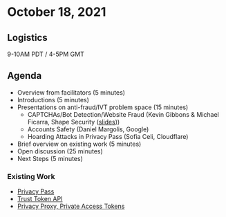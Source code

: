 # October 18, 2021

## Logistics

9-10AM PDT / 4-5PM GMT

## Agenda

* Overview from facilitators (5 minutes)
* Introductions (5 minutes)
* Presentations on anti-fraud/IVT problem space (15 minutes)
  * CAPTCHAs/Bot Detection/Website Fraud (Kevin Gibbons & Michael Ficarra, Shape Security ([slides](https://docs.google.com/presentation/d/1Yfmx6u7pa4b8X_iQHE2WNuqEZySLZKKSsrI2rzUp6Go/edit)))
  * Accounts Safety (Daniel Margolis, Google)
  * Hoarding Attacks in Privacy Pass (Sofia Celi, Cloudflare)
* Brief overview on existing work (5 minutes)
* Open discussion (25 minutes)
* Next Steps (5 minutes)


### Existing Work
* [Privacy Pass](https://github.com/ietf-wg-privacypass/base-drafts/)
* [Trust Token API](https://github.com/WICG/trust-token-api)
* [Privacy Proxy, Private Access Tokens](https://github.com/tfpauly/privacy-proxy)